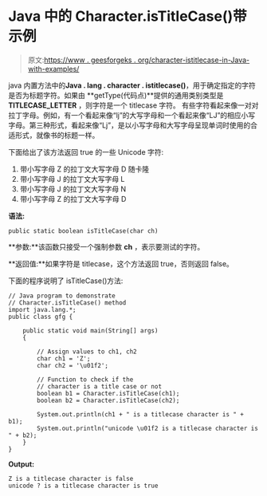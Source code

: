 # Java 中的 Character.isTitleCase()带示例

> 原文:[https://www . geesforgeks . org/character-istitlecase-in-Java-with-examples/](https://www.geeksforgeeks.org/character-istitlecase-in-java-with-examples/)

java 内置方法中的**Java . lang . character . istitlecase()**，用于确定指定的字符是否为标题字符。如果由 **getType(代码点)**提供的通用类别类型是 **TITLECASE_LETTER** ，则字符是一个 titlecase 字符。
有些字符看起来像一对对拉丁字母。例如，有一个看起来像“lj”的大写字母和一个看起来像“LJ”的相应小写字母。第三种形式，看起来像“Lj”，是以小写字母和大写字母呈现单词时使用的合适形式，就像书的标题一样。

下面给出了该方法返回 true 的一些 Unicode 字符:

1.  带小写字母 Z 的拉丁文大写字母 D 随卡隆
2.  带小写字母 J 的拉丁文大写字母 L
3.  带小写字母 J 的拉丁文大写字母 N
4.  带小写字母 Z 的拉丁文大写字母 D

**语法:**

```
public static boolean isTitleCase(char ch)

```

**参数:**该函数只接受一个强制参数 **ch** ，表示要测试的字符。

**返回值:**如果字符是 titlecase，这个方法返回 true，否则返回 false。

下面的程序说明了 isTitleCase()方法:

```
// Java program to demonstrate
// Character.isTitleCase() method
import java.lang.*;
public class gfg {

    public static void main(String[] args)
    {

        // Assign values to ch1, ch2
        char ch1 = 'Z';
        char ch2 = '\u01f2';

        // Function to check if the
        // character is a title case or not
        boolean b1 = Character.isTitleCase(ch1);
        boolean b2 = Character.isTitleCase(ch2);

        System.out.println(ch1 + " is a titlecase character is " + b1);
        System.out.println("unicode \u01f2 is a titlecase character is " + b2);
    }
}
```

**Output:**

```
Z is a titlecase character is false
unicode ? is a titlecase character is true

```